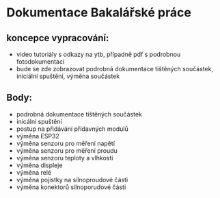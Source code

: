 # Dokumentace Bakalářské práce

## koncepce vypracování:
 - video tutoriály s odkazy na ytb, případně pdf s podrobnou fotodokumentací
 - bude se zde zobrazovat podrobná dokumentace tištěných součástek, iniciální spuštění, výměna součástek



 ## Body:
 - podrobná dokumentace tištěných součástek
 - inicální spuštění
 - postup na přidávání přídavných modulů
 - výměna ESP32
 - výměna senzoru pro měření napětí
 - výměna senzoru pro měření proudu
 - výměna senzoru teploty a vlhkosti
 - výměna displeje
 - výměna relé
 - výměna pojistky na silnoproudové části
 - výměna konektorů silnoporudové části

